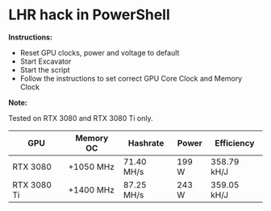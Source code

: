 # LHR hack in PowerShell

**Instructions:**

- Reset GPU clocks, power and voltage to default
- Start Excavator
- Start the script
- Follow the instructions to set correct GPU Core Clock and Memory Clock

**Note:**

Tested on RTX 3080 and RTX 3080 Ti only.

| GPU  | Memory OC | Hashrate | Power | Efficiency |
| --- | --- | --- | --- | --- |
| RTX 3080  | +1050 MHz | 71.40 MH/s | 199 W | 358.79 kH/J |
| RTX 3080 Ti  | +1400 MHz | 87.25 MH/s  | 243 W | 359.05 kH/J |
